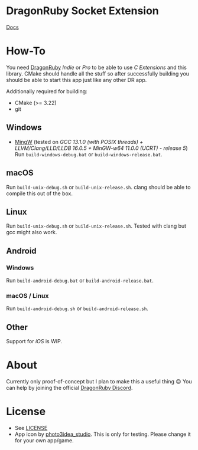 # DragonRuby Socket Extension
[Docs](https://lyniat.github.io/dr-socket/)

# How-To
You need [DragonRuby](https://dragonruby.org/toolkit/game) *Indie* or *Pro* to be able to use *C Extensions* and this library.
CMake should handle all the stuff so after successfully building you should be able to start this app just like any other DR app.

Additionally required for building:
- CMake (>= 3.22)
- git

## Windows
- [MingW](https://winlibs.com) (tested on *GCC 13.1.0 (with POSIX threads) + LLVM/Clang/LLD/LLDB 16.0.5 + MinGW-w64 11.0.0 (UCRT) - release 5*)
Run ``build-windows-debug.bat`` or ``build-windows-release.bat``.

## macOS
Run ``build-unix-debug.sh`` or ``build-unix-release.sh``.
clang should be able to compile this out of the box.

## Linux
Run ``build-unix-debug.sh`` or ``build-unix-release.sh``.
Tested with clang but gcc might also work.

## Android
### Windows
Run ``build-android-debug.bat`` or ``build-android-release.bat``.

### macOS / Linux
Run ``build-android-debug.sh`` or ``build-android-release.sh``.

## Other
Support for *iOS* is WIP.

# About
Currently only proof-of-concept but I plan to make this a useful thing 😉
You can help by joining the official [DragonRuby Discord](https://dragonruby.org/toolkit/game/chat).

# License
- See [LICENSE](LICENSE)
- App icon by [photo3idea_studio](https://www.flaticon.com/de/kostenlose-icons/smart-plug). This is only for testing. Please change it for your own app/game.